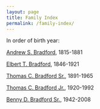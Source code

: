 ```yaml
---
layout: page
title: Family Index
permalink: /family-index/
---
```


In order of birth year:

[Andrew S. Bradford](/_posts/2022-08-16-Andrew-Sanford-Bradford-Sr.md), 1815-1881

[Elbert T. Bradford](/_posts/2022-08-17-Elbert-Theodore-Bradford.md), 1846-1921

[Thomas C. Bradford Sr.](), 1891-1965

[Thomas C. Bradford Jr.](), 1920-1992

[Benny D. Bradford Sr.](), 1942-2008

